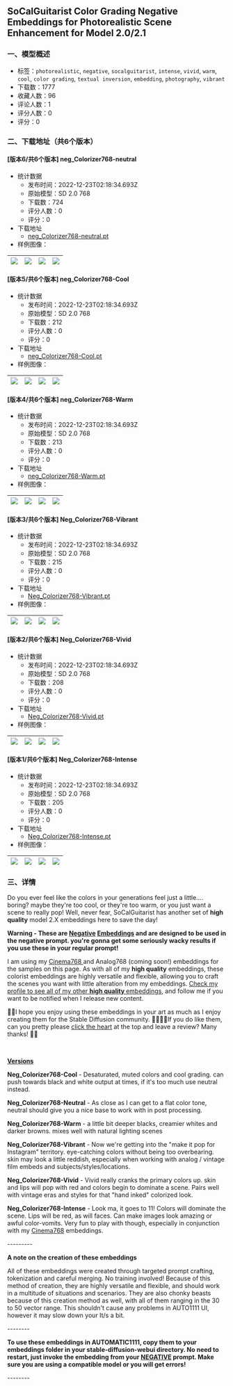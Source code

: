 ## SoCalGuitarist Color Grading Negative Embeddings for Photorealistic Scene Enhancement for Model 2.0/2.1
### 一、模型概述

- 标签：`photorealistic`, `negative`, `socalguitarist`, `intense`, `vivid`, `warm`, `cool`, `color grading`, `textual inversion`, `embedding`, `photography`, `vibrant`
- 下载数：1777
- 收藏人数：96
- 评论人数：1
- 评分人数：0
- 评分：0

### 二、下载地址（共6个版本）

#### [版本6/共6个版本] neg_Colorizer768-neutral

- 统计数据
  - 发布时间：2022-12-23T02:18:34.693Z
  - 原始模型：SD 2.0 768
  - 下载数：724
  - 评分人数：0
  - 评分：0
- 下载地址
  - [neg_Colorizer768-neutral.pt](https://civitai.com/api/download/models/2367)
- 样例图像：

| <img src="https://image.civitai.com/xG1nkqKTMzGDvpLrqFT7WA/7671966a-4c16-4fbb-bb98-84b4c1654500/width=450/17566.jpeg" /> | <img src="https://image.civitai.com/xG1nkqKTMzGDvpLrqFT7WA/2b2b19a8-9708-4bc2-9141-8f8e38bd1f00/width=450/17509.jpeg" /> | <img src="https://image.civitai.com/xG1nkqKTMzGDvpLrqFT7WA/336be3a0-a0cd-4011-8deb-32d56d863d00/width=450/17624.jpeg" /> | <img src="https://image.civitai.com/xG1nkqKTMzGDvpLrqFT7WA/0b10e706-c07c-4d27-ac7e-0f8c1ecedf00/width=450/17623.jpeg" /> |
| ---- | ---- | ---- | ---- |

#### [版本5/共6个版本] neg_Colorizer768-Cool

- 统计数据
  - 发布时间：2022-12-23T02:18:34.693Z
  - 原始模型：SD 2.0 768
  - 下载数：212
  - 评分人数：0
  - 评分：0
- 下载地址
  - [neg_Colorizer768-Cool.pt](https://civitai.com/api/download/models/2368)
- 样例图像：

| <img src="https://image.civitai.com/xG1nkqKTMzGDvpLrqFT7WA/353d40a5-a497-448f-3d55-047d6f67d000/width=450/17563.jpeg" /> | <img src="https://image.civitai.com/xG1nkqKTMzGDvpLrqFT7WA/e15a796a-06b1-483c-bed6-964ba829ce00/width=450/17627.jpeg" /> | <img src="https://image.civitai.com/xG1nkqKTMzGDvpLrqFT7WA/7922f11c-ac54-4bfa-f736-b5196014f100/width=450/17626.jpeg" /> | <img src="https://image.civitai.com/xG1nkqKTMzGDvpLrqFT7WA/879c5ced-cf73-450c-c175-0851c571f400/width=450/17625.jpeg" /> |
| ---- | ---- | ---- | ---- |

#### [版本4/共6个版本] neg_Colorizer768-Warm

- 统计数据
  - 发布时间：2022-12-23T02:18:34.693Z
  - 原始模型：SD 2.0 768
  - 下载数：213
  - 评分人数：0
  - 评分：0
- 下载地址
  - [neg_Colorizer768-Warm.pt](https://civitai.com/api/download/models/2369)
- 样例图像：

| <img src="https://image.civitai.com/xG1nkqKTMzGDvpLrqFT7WA/f527a58d-c344-427d-2a58-dcaf234eb100/width=450/17567.jpeg" /> | <img src="https://image.civitai.com/xG1nkqKTMzGDvpLrqFT7WA/a45e3174-ad08-4624-4dc2-5cd9069f2100/width=450/17631.jpeg" /> | <img src="https://image.civitai.com/xG1nkqKTMzGDvpLrqFT7WA/61226da6-6902-4c4d-3521-a1f029278100/width=450/17630.jpeg" /> | <img src="https://image.civitai.com/xG1nkqKTMzGDvpLrqFT7WA/d7afe8ce-e1b2-4e67-19fa-7ad035ca1000/width=450/17629.jpeg" /> |
| ---- | ---- | ---- | ---- |

#### [版本3/共6个版本] Neg_Colorizer768-Vibrant

- 统计数据
  - 发布时间：2022-12-23T02:18:34.693Z
  - 原始模型：SD 2.0 768
  - 下载数：215
  - 评分人数：0
  - 评分：0
- 下载地址
  - [Neg_Colorizer768-Vibrant.pt](https://civitai.com/api/download/models/2370)
- 样例图像：

| <img src="https://image.civitai.com/xG1nkqKTMzGDvpLrqFT7WA/c68f3118-6233-4312-5bf0-63f0ecbfd600/width=450/17568.jpeg" /> | <img src="https://image.civitai.com/xG1nkqKTMzGDvpLrqFT7WA/46f05e20-7a26-4d4e-96c6-223b193dd000/width=450/17635.jpeg" /> | <img src="https://image.civitai.com/xG1nkqKTMzGDvpLrqFT7WA/5947741a-0f83-4cfc-bb3e-346824cfd000/width=450/17634.jpeg" /> | <img src="https://image.civitai.com/xG1nkqKTMzGDvpLrqFT7WA/e35866fa-90f3-4372-d29f-6d39506c2100/width=450/17633.jpeg" /> |
| ---- | ---- | ---- | ---- |

#### [版本2/共6个版本] Neg_Colorizer768-Vivid

- 统计数据
  - 发布时间：2022-12-23T02:18:34.693Z
  - 原始模型：SD 2.0 768
  - 下载数：208
  - 评分人数：0
  - 评分：0
- 下载地址
  - [Neg_Colorizer768-Vivid.pt](https://civitai.com/api/download/models/2371)
- 样例图像：

| <img src="https://image.civitai.com/xG1nkqKTMzGDvpLrqFT7WA/33b98597-fd61-4c9a-369a-e11923629b00/width=450/17640.jpeg" /> | <img src="https://image.civitai.com/xG1nkqKTMzGDvpLrqFT7WA/74160c9c-d5d2-400d-3ac6-d9a5a867ef00/width=450/17639.jpeg" /> | <img src="https://image.civitai.com/xG1nkqKTMzGDvpLrqFT7WA/ecdc5d91-c31a-40c4-4137-7fe9598f9200/width=450/17638.jpeg" /> | <img src="https://image.civitai.com/xG1nkqKTMzGDvpLrqFT7WA/f9fc69d5-5bd7-457a-a8d7-c78795f04a00/width=450/17637.jpeg" /> |
| ---- | ---- | ---- | ---- |

#### [版本1/共6个版本] Neg_Colorizer768-Intense

- 统计数据
  - 发布时间：2022-12-23T02:18:34.693Z
  - 原始模型：SD 2.0 768
  - 下载数：205
  - 评分人数：0
  - 评分：0
- 下载地址
  - [Neg_Colorizer768-Intense.pt](https://civitai.com/api/download/models/2372)
- 样例图像：

| <img src="https://image.civitai.com/xG1nkqKTMzGDvpLrqFT7WA/5d5be0cf-b9cb-4331-38aa-920b6d68a300/width=450/17646.jpeg" /> | <img src="https://image.civitai.com/xG1nkqKTMzGDvpLrqFT7WA/214d867e-c0e4-4bac-d0bb-364f0844e200/width=450/17645.jpeg" /> | <img src="https://image.civitai.com/xG1nkqKTMzGDvpLrqFT7WA/0f92331e-84c1-4448-70a1-f1eec0855e00/width=450/17644.jpeg" /> | <img src="https://image.civitai.com/xG1nkqKTMzGDvpLrqFT7WA/87ad835a-a03f-4a33-66cd-2b96a472dd00/width=450/17643.jpeg" /> |
| ---- | ---- | ---- | ---- |


### 三、详情
<p>Do you ever feel like the colors in your generations feel just a little.... boring? maybe they're too cool, or they're too warm, or you just want a scene to really pop! Well, never fear, SoCalGuitarist has another set of <strong>high quality</strong> model 2.X embeddings here to save the day!</p><p><strong>Warning - These are <u>Negative</u> <u>Embeddings</u> and are designed to be used in the negative prompt. you're gonna get some seriously wacky results if you use these in your regular prompt!</strong></p><p>I am using my <a href="https://civitai.com/models/1582/socalguitarist-cinema768-embeddings-digital-analog-classic-bandw-easy-movie-scenes-for-2x-models" rel="ugc" target="_blank">Cinema768 </a>and Analog768 (coming soon!) embeddings for the samples on this page. As with all of my <strong>high quality</strong> embeddings, these colorist embeddings are highly versatile and flexible, allowing you to craft the scenes you want with little alteration from my embeddings. <a href="https://civitai.com/user/SoCalGuitarist" rel="ugc" target="_blank">Check my profile to see all of my other <strong>high quality </strong>embeddings</a>, and follow me if you want to be notified when I release new content.</p><p>💖💖I hope you enjoy using these embeddings in your art as much as I enjoy creating them for the Stable Diffusion community. 🙏🏼🙏🏼If you do like them, can you pretty please <u>click the heart</u> at the top and leave a review? Many thanks! 💖💖</p><p><br /></p><p><strong><u>Versions</u></strong></p><p><strong>Neg_Colorizer768-Cool</strong> - Desaturated, muted colors and cool grading. can push towards black and white output at times, if it's too much use neutral instead.</p><p><strong>Neg_Colorizer768-Neutral</strong> - As close as I can get to a flat color tone, neutral should give you a nice base to work with in post processing.</p><p><strong>Neg_Colorizer768-Warm</strong> - a little bit deeper blacks, creamier whites and darker browns. mixes well with natural lighting scenes</p><p><strong>Neg_Colorizer768-Vibrant</strong> - Now we're getting into the "make it pop for Instagram" territory. eye-catching colors without being too overbearing. skin may look a little reddish, especially when working with analog / vintage film embeds and subjects/styles/locations.</p><p><strong>Neg_Colorizer768-Vivid</strong> - Vivid really cranks the primary colors up. skin and lips will pop with red and colors begin to dominate a scene. Pairs well with vintage eras and styles for that "hand inked" colorized look.</p><p><strong>Neg_Colorizer768-Intense</strong> - Look ma, it goes to 11! Colors will dominate the scene. Lips will be red, as will faces. Can make images look amazing or awful color-vomits. Very fun to play with though, especially in conjunction with my <a href="https://civitai.com/models/1582/socalguitarist-cinema768-embeddings-digital-analog-classic-bandw-easy-movie-scenes-for-2x-models" rel="ugc" target="_blank">Cinema768</a> embeddings.</p><p>---------</p><p><strong>A note on the creation of these embeddings</strong></p><p>All of these embeddings were created through targeted prompt crafting, tokenization and careful merging. No training involved! Because of this method of creation, they are highly versatile and flexible, and should work in a multitude of situations and scenarios. They are also chonky beasts because of this creation method as well, with all of them ranging in the 30 to 50 vector range. This shouldn't cause any problems in AUTO1111 UI, however it may slow down your It/s a bit.</p><p>--------</p><p><strong>To use these embeddings in AUTOMATIC1111, copy them to your embeddings folder in your stable-diffusion-webui directory. No need to restart, just invoke the embedding from your <u>NEGATIVE</u> prompt. Make sure you are using a compatible model or you will get errors!</strong></p><p>--------</p>